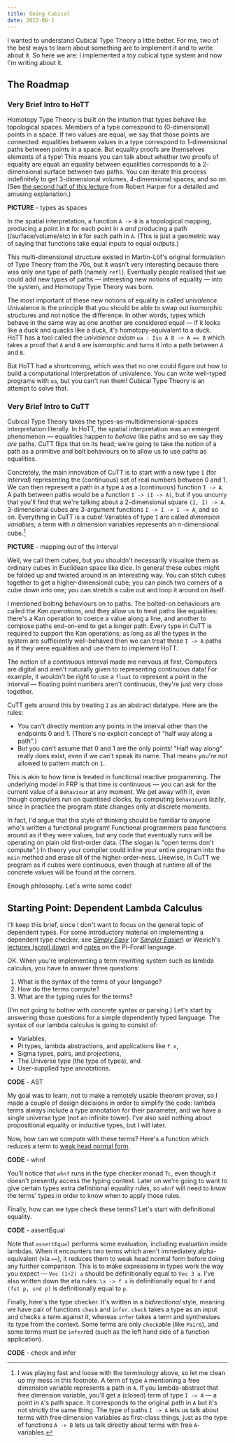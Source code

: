 ```yaml
---
title: Going Cubical
date: 2022-06-1
---
```


I wanted to understand Cubical Type Theory a little better. For me, two of the best ways to learn about something are to implement it and to write about it. So here we are: I implemented a toy cubical type system and now I'm writing about it.


The Roadmap
-----------

### Very Brief Intro to HoTT

Homotopy Type Theory is built on the intuition that types behave like topological spaces. Members of a type correspond to (0-dimensional) points in a space. If two values are equal, we say that those points are connected: equalities between values in a type correspond to 1-dimensional paths between points in a space. But equality proofs are themselves elements of a type! This means you can talk about whether two proofs of equality are equal: an equality between equalities corresponds to a 2-dimensional surface between two paths. You can iterate this process indefinitely to get 3-dimensional volumes, 4-dimensional spaces, and so on. (See [the second half of this lecture](https://youtu.be/ow91cvfR-VY?t=2329) from Robert Harper for a detailed and amusing explanation.)

**PICTURE** - types as spaces

In the spatial interpretation, a function `A -> B` is a topological mapping, producing a point in `B` for each point in `A` _and_ producing a path (/surface/volume/etc) in `B` for each path in `A`. (This is just a geometric way of saying that functions take equal inputs to equal outputs.)

This multi-dimensional structure existed in Martin-Löf's original formulation of Type Theory from the 70s, but it wasn't very interesting because there was only one type of path (namely `refl`). Eventually people realised that we could add new types of paths — interesting new notions of equality — into the system, and Homotopy Type Theory was born.

The most important of these new notions of equality is called _univalence_. Univalence is the principle that you should be able to swap out isomorphic structures and not notice the difference. In other words, types which behave in the same way as one another are considered equal — if it looks like a duck and quacks like a duck, it's homotopy-equivalent to a duck. HoTT has a tool called the _univalence axiom_ `ua : Iso A B -> A == B` which takes a proof that `A` and `B` are isomorphic and turns it into a path between `A` and `B`.

But HoTT had a shortcoming, which was that no one could figure out how to build a computational interpretation of univalence. You can write well-typed programs with `ua`, but you can't run them! Cubical Type Theory is an attempt to solve that.


### Very Brief Intro to CuTT

Cubical Type Theory takes the types-as-multidimensional-spaces interpretation literally. In HoTT, the spatial interpretation was an emergent phenomenon — equalities happen to _behave_ like paths and so we say they _are_ paths. CuTT flips that on its head; we're going to take the notion of a path as a primitive and bolt behaviours on to allow us to use paths as equalities.

Concretely, the main innovation of CuTT is to start with a new type `I` (for _interval_) representing the (continuous) set of real numbers between 0 and 1. We can then represent a path in a type `A` as a (continuous) function `I -> A`. A path between paths would be a function `I -> (I -> A)`, but if you uncurry that you'll find that we're talking about a 2-dimensional square `(I, I) -> A`. 3-dimensional cubes are 3-argument functions `I -> I -> I -> A`, and so on. Everything in CuTT is a cube! Variables of type `I` are called _dimension variables_; a term with _n_ dimension variables represents an _n_-dimensional cube.[^1]

[^1]: I was playing fast and loose with the terminology above, so let me clean up my mess in this footnote. A term of type `A` mentioning a free dimension variable represents a path in `A`. If you lambda-abstract that free dimension variable, you'll get a (closed) term of type `I -> A` — a point in `A`'s path space. It corresponds to the original path in `A` but it's not strictly the same thing. The type of paths `I -> A` lets us talk about terms with free dimension variables as first-class things, just as the type of functions `A -> B` lets us talk directly about terms with free `A`-variables.

**PICTURE** - mapping out of the interval

Well, we call them cubes, but you shouldn't necessarily visualise them as ordinary cubes in Euclidean space like dice. In general these cubes might be folded up and twisted around in an interesting way. You can stitch cubes together to get a higher-dimensional cube; you can pinch two corners of a cube down into one; you can stretch a cube out and loop it around on itself.

I mentioned bolting behaviours on to paths. The bolted-on behaviours are called the _Kan operations_, and they allow us to treat paths like equalities: there's a Kan operation to coerce a value along a line, and another to compose paths end-on-end to get a longer path. Every type in CuTT is required to support the Kan operations; as long as all the types in the system are sufficiently well-behaved then we can treat these `I -> A` paths as if they were equalities and use them to implement HoTT.

The notion of a _continuous_ interval made me nervous at first. Computers are digital and aren't naturally given to representing continuous data! For example, it wouldn't be right to use a `float` to represent a point in the interval — floating point numbers aren't continuous, they're just very close together.

CuTT gets around this by treating `I` as an abstract datatype. Here are the rules:

* You can't directly mention any points in the interval other than the endpoints 0 and 1. (There's no explicit concept of "half way along a path".)
* But you can't assume that 0 and 1 are the only points! "Half way along" really does exist, even if we can't speak its name. That means you're not allowed to pattern match on `I`.

This is akin to how time is treated in functional reactive programming. The underlying model in FRP is that time is continuous — you can ask for the current value of a `Behaviour` at any moment. We get away with it, even though computers run on quantised clocks, by computing `Behaviour`s lazily, since in practice the program state changes only at discrete moments.

In fact, I'd argue that this style of thinking should be familiar to anyone who's written a functional program! Functional programmers pass functions around as if they were values, but any code that eventually runs will be operating on plain old first-order data. (The slogan is "open terms don't compute".) In theory your compiler could inline your entire program into the `main` method and erase all of the higher-order-ness. Likewise, in CuTT we program as if cubes were continuous, even though at runtime all of the concrete values will be found at the corners.

Enough philosophy. Let's write some code!


Starting Point: Dependent Lambda Calculus
-----------------------------------------

I'll keep this brief, since I don't want to focus on the general topic of dependent types. For some introductory material on implementing a dependent type checker, see [_Simply Easy_](http://strictlypositive.org/Easy.pdf) (or [_Simpler Easier_](http://augustss.blogspot.com/2007/10/simpler-easier-in-recent-paper-simply.html)) or Weirich's [lectures (scroll down)](https://www.cs.uoregon.edu/research/summerschool/summer14/curriculum.html) and [notes](https://github.com/sweirich/pi-forall/tree/2022) on the Pi-Forall language.

OK. When you're implementing a term rewriting system such as lambda calculus, you have to answer three questions:

1. What is the syntax of the terms of your language?
2. How do the terms compute?
3. What are the typing rules for the terms?

(I'm not going to bother with concrete syntax or parsing.) Let's start by answering those questions for a simple dependently typed language. The syntax of our lambda calculus is going to consist of:

* Variables,
* Pi types, lambda abstractions, and applications like `f x`,
* Sigma types, pairs, and projections,
* The Universe type (the type of types), and
* User-supplied type annotations.

**CODE** - AST

My goal was to learn, not to make a remotely usable theorem prover, so I made a couple of design decisions in order to simplify the code: lambda terms always include a type annotation for their parameter, and we have a single universe type (not an infinite tower). I've also said nothing about propositional equality or inductive types, but I will later.

Now, how can we compute with these terms? Here's a function which reduces a term to [weak head normal form](https://stackoverflow.com/q/6872898/1523776).

**CODE** - whnf

You'll notice that `whnf` runs in the type checker monad `Tc`, even though it doesn't presently access the typing context. Later on we're going to want to give certain types extra definitional equality rules, so `whnf` will need to know the terms' types in order to know when to apply those rules.

Finally, how can we type check these terms? Let's start with definitional equality. 

**CODE** - assertEqual

Note that `assertEqual` performs some evaluation, including evaluation inside lambdas. When it encounters two terms which aren't immediately alpha-equivalent (via `==`), it reduces them to weak head normal form before doing any further comparison. This is to make expressions in types work the way you expect — `Vec (1+2) a` should be definitionally equal to `Vec 3 a`. I've also written down the eta rules: `\x -> f x` is definitionally equal to `f` and `(fst p, snd p)` is definitionally equal to `p`.

Finally, here's the type checker. It's written in a _bidirectional_ style, meaning we have pair of functions `check` and `infer`. `check` takes a type as an input and checks a term against it, whereas `infer` takes a term and synthesises its type from the context. Some terms are only `check`able (like `Pair`s), and some terms must be `infer`red (such as the left hand side of a function application).

**CODE** - check and infer
